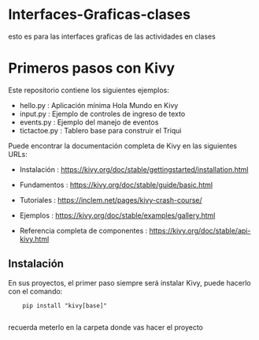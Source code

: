 # Interfaces-Graficas-clases
esto es para las interfaces graficas de las actividades en clases
# Primeros pasos con Kivy

Este repositorio contiene los siguientes ejemplos:
- hello.py : Aplicación mínima Hola Mundo en Kivy
- input.py : Ejemplo de controles de ingreso de texto
- events.py : Ejemplo del manejo de eventos
- tictactoe.py : Tablero base para construir el Triqui

Puede encontrar la documentación completa de Kivy en las siguientes URLs:

- Instalación : https://kivy.org/doc/stable/gettingstarted/installation.html
- Fundamentos : https://kivy.org/doc/stable/guide/basic.html
- Tutoriales  : https://inclem.net/pages/kivy-crash-course/
- Ejemplos    : https://kivy.org/doc/stable/examples/gallery.html

- Referencia completa de componentes : https://kivy.org/doc/stable/api-kivy.html

## Instalación

En sus proyectos, el primer paso siempre será instalar Kivy, puede hacerlo con el comando:

```
    pip install "kivy[base]" 
    
```



recuerda meterlo en la carpeta donde vas hacer el proyecto

